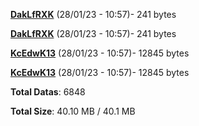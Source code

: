 [**DakLfRXK**](/data/DakLfRXK.txt) (28/01/23 - 10:57)- 241 bytes

[**DakLfRXK**](/data/DakLfRXK.txt) (28/01/23 - 10:57)- 241 bytes

[**KcEdwK13**](/data/KcEdwK13.txt) (28/01/23 - 10:57)- 12845 bytes

[**KcEdwK13**](/data/KcEdwK13.txt) (28/01/23 - 10:57)- 12845 bytes

**Total Datas**: 6848

**Total Size**: 40.10 MB / 40.1 MB